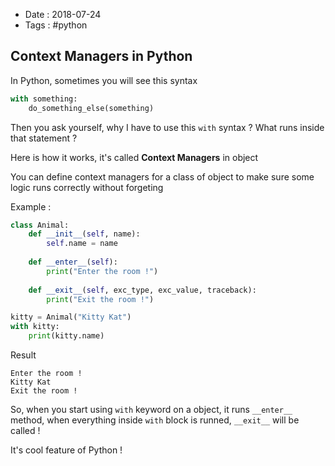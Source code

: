 - Date : 2018-07-24
- Tags : #python

## Context Managers in Python

In Python, sometimes you will see this syntax

```python
with something:
    do_something_else(something)
```

Then you ask yourself, why I have to use this `with` syntax ? What runs inside that statement ?

Here is how it works, it's called **Context Managers** in object

You can define context managers for a class of object to make sure some logic runs correctly without forgeting

Example :

```python
class Animal:
    def __init__(self, name):
        self.name = name
    
    def __enter__(self):
        print("Enter the room !")
    
    def __exit__(self, exc_type, exc_value, traceback):
        print("Exit the room !")

kitty = Animal("Kitty Kat")
with kitty:
    print(kitty.name)
```

Result

```
Enter the room !
Kitty Kat
Exit the room !
```

So, when you start using `with` keyword on a object, it runs `__enter__` method, when everything inside `with` block is runned, `__exit__` will be called !

It's cool feature of Python !



